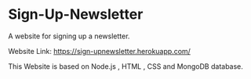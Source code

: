 # Sign-Up-Newsletter


A website for signing up a newsletter.


Website Link: https://sign-upnewsletter.herokuapp.com/


This Website is based on Node.js , HTML , CSS and MongoDB database.

